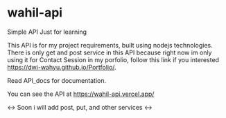 # wahil-api
Simple API Just for learning

  This API is for my project requirements, built using nodejs technologies. There is only get and post service in this API because right now im only using it for Contact Session in my porfolio, follow this link if you interested https://dwi-wahyu.github.io/Portfolio/.

Read API_docs for documentation.

You can see the API at https://wahil-api.vercel.app/

<-> Soon i will add post, put, and other services <->
